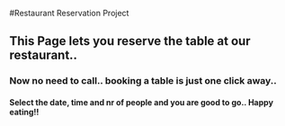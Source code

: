 #Restaurant Reservation Project
## This Page lets you reserve the table at our restaurant.. 
### Now no need to call.. booking a table is just one click away..
#### Select the date, time and nr of people and you are good to go.. Happy eating!!
